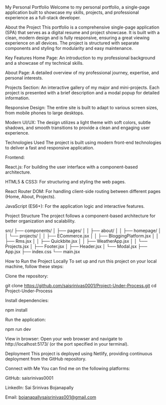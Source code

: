 My Personal Portfolio Welcome to my personal portfolio, a single-page
application built to showcase my skills, projects, and professional
experience as a full-stack developer.

About the Project This portfolio is a comprehensive single-page
application (SPA) that serves as a digital resume and project showcase.
It is built with a clean, modern design and is fully responsive,
ensuring a great viewing experience on all devices. The project is
structured with separate components and styling for modularity and easy
maintenance.

Key Features Home Page: An introduction to my professional background
and a showcase of my technical skills.

About Page: A detailed overview of my professional journey, expertise,
and personal interests.

Projects Section: An interactive gallery of my major and mini-projects.
Each project is presented with a brief description and a modal popup for
detailed information.

Responsive Design: The entire site is built to adapt to various screen
sizes, from mobile phones to large desktops.

Modern UI/UX: The design utilizes a light theme with soft colors, subtle
shadows, and smooth transitions to provide a clean and engaging user
experience.

Technologies Used The project is built using modern front-end
technologies to deliver a fast and responsive application.

Frontend:

React.js: For building the user interface with a component-based
architecture.

HTML5 & CSS3: For structuring and styling the web pages.

React Router DOM: For handling client-side routing between different
pages (Home, About, Projects).

JavaScript (ES6+): For the application logic and interactive features.

Project Structure The project follows a component-based architecture for
better organization and scalability.

src/ ├── components/ │ ├── pages/ │ │ ├── about/ │ │ ├── homepage/ │ │
└── projects/ │ │ ├── ECommerce.jsx │ │ ├── BloggingPlatform.jsx │ │ ├──
Rms.jsx │ │ ├── Quickbite.jsx │ │ ├── WeatherApp.jsx │ │ └──
Projects.jsx │ ├── Footer.jsx │ ├── Header.jsx │ └── Modal.jsx ├──
App.jsx ├── index.css └── main.jsx

How to Run the Project Locally To set up and run this project on your
local machine, follow these steps:

Clone the repository:

git clone <https://github.com/saisrinivas0001/Project-Under-Process.git>
cd Project-Under-Process

Install dependencies:

npm install

Run the application:

npm run dev

View in browser: Open your web browser and navigate to
http://localhost:5173/ (or the port specified in your terminal).

Deployment This project is deployed using Netlify, providing continuous
deployment from the GitHub repository.

Connect with Me You can find me on the following platforms:

GitHub: saisrinivas0001

LinkedIn: Sai Srinivas Bojanapally

Email: bojanapallysaisrinivas001@gmail.com